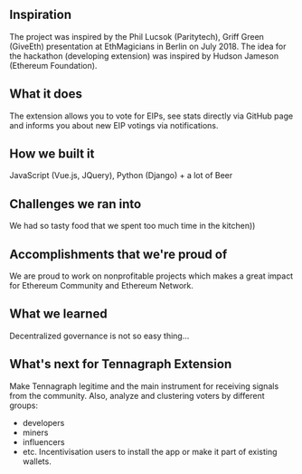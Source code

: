 ## Inspiration
The project was inspired by the Phil Lucsok (Paritytech), Griff Green (GiveEth) presentation at EthMagicians in Berlin on July 2018.
The idea for the hackathon (developing extension) was inspired by Hudson Jameson (Ethereum Foundation).

## What it does
The extension allows you to vote for EIPs, see stats directly via GitHub page and informs you about new EIP votings via notifications.

## How we built it
JavaScript (Vue.js, JQuery), Python (Django) + a lot of Beer

## Challenges we ran into
We had so tasty food that we spent too much time in the kitchen))

## Accomplishments that we're proud of
We are proud to work on nonprofitable projects which makes a great impact for Ethereum Community and Ethereum Network.

## What we learned
Decentralized governance is not so easy thing...

## What's next for Tennagraph Extension
Make Tennagraph legitime and the main instrument for receiving signals from the community. 
Also, analyze and clustering voters by different groups:
- developers
- miners
- influencers
- etc.
Incentivisation users to install the app or make it part of existing wallets.
